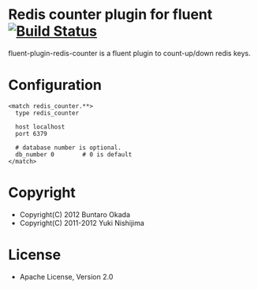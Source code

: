 # Redis counter plugin for fluent [![Build Status](https://secure.travis-ci.org/kbinani/fluent-plugin-redis-counter.png)](http://travis-ci.org/kbinani/fluent-plugin-redis-counter)

fluent-plugin-redis-counter is a fluent plugin to count-up/down redis keys.

# Configuration

    <match redis_counter.**>
      type redis_counter

      host localhost
      port 6379

      # database number is optional.
      db_number 0        # 0 is default
    </match>

# Copyright
- Copyright(C) 2012 Buntaro Okada
- Copyright(C) 2011-2012 Yuki Nishijima

# License
- Apache License, Version 2.0
